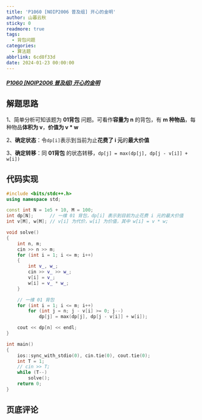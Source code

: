 ```yaml
---
title: 'P1060 [NOIP2006 普及组] 开心的金明'
author: 山暮云秋
sticky: 0
readmore: true
tags:
  - 背包问题
categories:
  - 算法题
abbrlink: 6cd8f33d
date: 2024-01-23 00:00:00
---
```


##### [P1060 [NOIP2006 普及组] 开心的金明](https://www.luogu.com.cn/problem/P1060)

<!-- more -->

## 解题思路

1、简单分析可知该题为 **01背包** 问题。可看作**容量为 n** 的背包，有 **m 种物品**，每种物品**体积为 v**，**价值为 v \* w**  

2、**确定状态**：令`dp[i]`表示到当前为止**花费了 i 元**的**最大价值**  

3、**确定转移**：同 **01背包** 的状态转移，`dp[j] = max(dp[j], dp[j - v[i]] + w[i])`

## 代码实现

```cpp
#include <bits/stdc++.h>
using namespace std;

const int N = 1e5 + 10, M = 100;
int dp[N];      // 一维 01 背包，dp[i] 表示到目前为止花费 i 元的最大价值
int v[M], w[M]; // v[i] 为代价，w[i] 为价值，其中 w[i] = v * w;

void solve()
{
    int n, m;
    cin >> n >> m;
    for (int i = 1; i <= m; i++)
    {
        int v_, w_;
        cin >> v_ >> w_;
        v[i] = v_;
        w[i] = v_ * w_;
    }

    // 一维 01 背包
    for (int i = 1; i <= m; i++)
        for (int j = n; j - v[i] >= 0; j--)
            dp[j] = max(dp[j], dp[j - v[i]] + w[i]);

    cout << dp[n] << endl;
}

int main()
{
    ios::sync_with_stdio(0), cin.tie(0), cout.tie(0);
    int T = 1;
    // cin >> T;
    while (T--)
        solve();
    return 0;
}
```

## 页底评论
